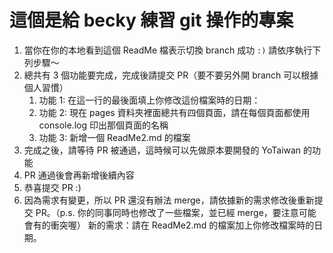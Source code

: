 # 這個是給 becky 練習 git 操作的專案

1. 當你在你的本地看到這個 ReadMe 檔表示切換 branch 成功 `:)` 請依序執行下列步驟～
2. 總共有 3 個功能要完成，完成後請提交 PR（要不要另外開 branch 可以根據個人習慣）
   1. 功能 1: 在這一行的最後面填上你修改這份檔案時的日期：
   2. 功能 2: 現在 pages 資料夾裡面總共有四個頁面，請在每個頁面都使用 console.log 印出那個頁面的名稱
   3. 功能 3: 新增一個 ReadMe2.md 的檔案
3. 完成之後，請等待 PR 被通過，這時候可以先做原本要開發的 YoTaiwan 的功能
4. PR 通過後會再新增後續內容
5. 恭喜提交 PR :)
6. 因為需求有變更，所以 PR 還沒有辦法 merge，請依據新的需求修改後重新提交 PR。（p.s. 你的同事同時也修改了一些檔案，並已經 merge，要注意可能會有的衝突喔）
   新的需求：請在 ReadMe2.md 的檔案加上你修改檔案時的日期。
